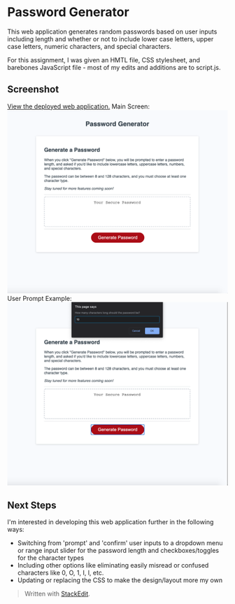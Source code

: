 # Password Generator
This web application generates random passwords based on user inputs including length and whether or not to include lower case letters, upper case letters, numeric characters, and special characters.

For this assignment, I was given an HMTL file, CSS stylesheet, and barebones JavaScript file - most of my edits and additions are to script.js.

## Screenshot
[View the deployed web application.](https://dandandanoneil.github.io/password-generator/index.html)
Main Screen:
<img src="images/password-generator.png" alt="Password Generator main screen screenshot">
User Prompt Example:
<img src="images/password-generator-user-prompts.png" alt="Password Generator user imput example screenshot">

## Next Steps
I'm interested in developing this web application further in the following ways:
 - Switching from 'prompt' and 'confirm' user inputs to a dropdown menu or range input slider for the password length and checkboxes/toggles for the character types
 - Including other options like eliminating easily misread or confused characters like 0, O, 1, I, l, etc.
 - Updating or replacing the CSS to make the design/layout more my own

> Written with [StackEdit](https://stackedit.io/).
